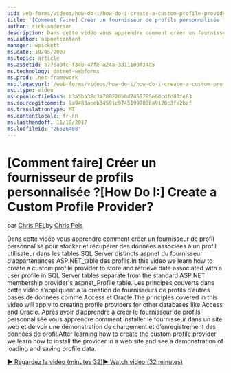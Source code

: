 ```yaml
---
uid: web-forms/videos/how-do-i/how-do-i-create-a-custom-profile-provider
title: '[Comment faire] Créer un fournisseur de profils personnalisée ? | Microsoft Docs'
author: rick-anderson
description: Dans cette vidéo vous apprendre comment créer un fournisseur de profil personnalisé pour stocker et récupérer des données associées à un profil utilisateur dans les tables SQL Server distincts de t...
ms.author: aspnetcontent
manager: wpickett
ms.date: 10/05/2007
ms.topic: article
ms.assetid: a776a0fc-f34b-47fe-a24a-3311100f34a5
ms.technology: dotnet-webforms
ms.prod: .net-framework
msc.legacyurl: /web-forms/videos/how-do-i/how-do-i-create-a-custom-profile-provider
msc.type: video
ms.openlocfilehash: b3a5ba37c3a780220b047451785e6dcdfd03fe63
ms.sourcegitcommit: 9a9483aceb34591c97451997036a9120c3fe2baf
ms.translationtype: MT
ms.contentlocale: fr-FR
ms.lasthandoff: 11/10/2017
ms.locfileid: "26526408"
---
```

<a name="how-do-i-create-a-custom-profile-provider"></a><span data-ttu-id="f4507-104">[Comment faire] Créer un fournisseur de profils personnalisée ?</span><span class="sxs-lookup"><span data-stu-id="f4507-104">[How Do I:] Create a Custom Profile Provider?</span></span>
====================
<span data-ttu-id="f4507-105">par [Chris PEL](https://twitter.com/chrispels)</span><span class="sxs-lookup"><span data-stu-id="f4507-105">by [Chris Pels](https://twitter.com/chrispels)</span></span>

<span data-ttu-id="f4507-106">Dans cette vidéo vous apprendre comment créer un fournisseur de profil personnalisé pour stocker et récupérer des données associées à un profil utilisateur dans les tables SQL Server distincts aspnet du fournisseur d’appartenances ASP.NET\_table des profils.</span><span class="sxs-lookup"><span data-stu-id="f4507-106">In this video we learn how to create a custom profile provider to store and retrieve data associated with a user profile in SQL Server tables separate from the standard ASP.NET membership provider's aspnet\_Profile table.</span></span> <span data-ttu-id="f4507-107">Les principes couverts dans cette vidéo s’appliquent à la création de fournisseurs de profils d’autres bases de données comme Access et Oracle.</span><span class="sxs-lookup"><span data-stu-id="f4507-107">The principles covered in this video will apply to creating profile providers for other databases like Access and Oracle.</span></span> <span data-ttu-id="f4507-108">Après avoir d’apprendre à créer le fournisseur de profils personnalisée vous apprendre comment installer le fournisseur dans un site web et de voir une démonstration de chargement et d’enregistrement des données de profil.</span><span class="sxs-lookup"><span data-stu-id="f4507-108">After learning how to create the custom profile provider we learn how to install the provider in a web site and see a demonstration of loading and saving profile data.</span></span>

[<span data-ttu-id="f4507-109">&#9654; Regardez la vidéo (minutes 32)</span><span class="sxs-lookup"><span data-stu-id="f4507-109">&#9654; Watch video (32 minutes)</span></span>](https://channel9.msdn.com/Blogs/ASP-NET-Site-Videos/how-do-i-create-a-custom-profile-provider)
